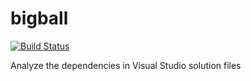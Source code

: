# bigball

[![Build Status][status-png]][status]

Analyze the dependencies in Visual Studio solution files

  [status]: https://travis-ci.org/jecaro/bigball?branch=master
  [status-png]: https://travis-ci.org/jecaro/bigball.svg?branch=master


